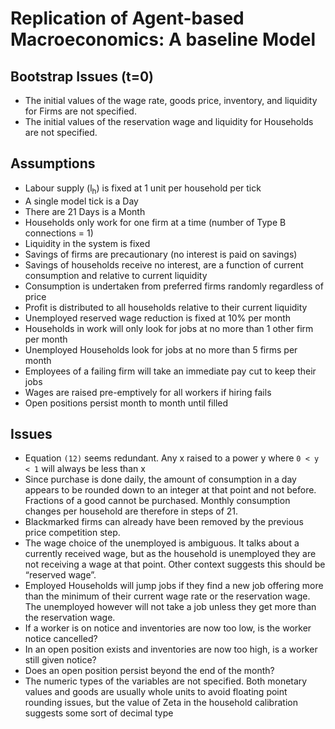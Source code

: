 # Replication of Agent-based Macroeconomics: A baseline Model

## Bootstrap Issues (t=0)

- The initial values of the wage rate, goods price, inventory, and liquidity for Firms are not specified.
- The initial values of the reservation wage and liquidity for Households are not specified.

## Assumptions
- Labour supply (l<sub>h</sub>) is fixed at 1 unit per household per tick
- A single model tick is a Day
- There are 21 Days is a Month
- Households only work for one firm at a time (number of Type B connections = 1)
- Liquidity in the system is fixed
- Savings of firms are precautionary (no interest is paid on savings)
- Savings of households receive no interest, are a function of current consumption and relative to current liquidity
- Consumption is undertaken from preferred firms randomly regardless of price
- Profit is distributed to all households relative to their current liquidity
- Unemployed reserved wage reduction is fixed at 10% per month
- Households in work will only look for jobs at no more than 1 other firm per month
- Unemployed Households look for jobs at no more than 5 firms per month
- Employees of a failing firm will take an immediate pay cut to keep their jobs
- Wages are raised pre-emptively for all workers if hiring fails
- Open positions persist month to month until filled

## Issues
- Equation `(12)` seems redundant. Any x raised to a power y where `0 < y < 1` will always be less than x
- Since purchase is done daily, the amount of consumption in a day appears
  to be rounded down to an integer at that point and not before. Fractions
  of a good cannot be purchased. Monthly consumption changes per household
  are therefore in steps of 21.
- Blackmarked firms can already have been removed by the previous price competition step.
- The wage choice of the unemployed is ambiguous. It talks about a
  currently received wage, but as the household is unemployed they are
  not receiving a wage at that point. Other context suggests this should
  be “reserved wage”.
- Employed Households will jump jobs if they find a new job offering
  more than the minimum of their current wage rate or the reservation
  wage. The unemployed however will not take a job unless they get more
  than the reservation wage.
- If a worker is on notice and inventories are now too low, is the worker notice cancelled?
- In an open position exists and inventories are now too high, is a worker still given notice?
- Does an open position persist beyond the end of the month?
- The numeric types of the variables are not specified. Both monetary
  values and goods are usually whole units to avoid floating point
  rounding issues, but the value of Zeta in the household calibration suggests some sort of decimal type
